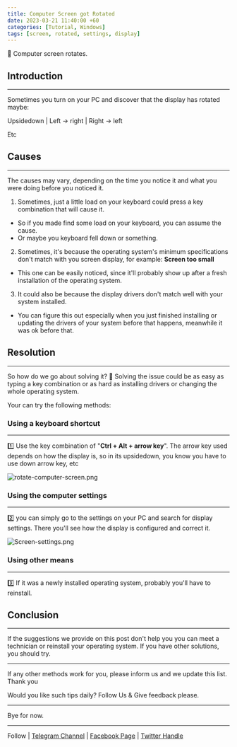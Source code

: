 ```yaml
---
title: Computer Screen got Rotated
date: 2023-03-21 11:40:00 +60
categories: [Tutorial, Windows]
tags: [screen, rotated, settings, display]
---
```


🔆 Computer screen rotates.
## Introduction
---

Sometimes you turn on your PC and discover that the display has rotated maybe:

Upsidedown  |   Left -> right |   Right -> left

Etc

## Causes
---
The causes may vary, depending on the time you notice it and what you were doing before you noticed it.
1. Sometimes, just a little load on your keyboard could press a key combination that will cause it. 
- So if you made find some load on your keyboard, you can assume the cause.
- Or maybe you keyboard fell down or something.

2. Sometimes, it's because the operating system's minimum specifications don't match with you screen display, for example: **Screen too small**
- This one can be easily noticed, since it'll probably show up after a fresh installation of the operating system.

3. It could also be because the display drivers don't match well with your system installed.
- You can figure this out especially when you just finished installing or updating the drivers of your system before that happens, meanwhile it was ok before that.

## Resolution
---
So how do we go about solving it?
🔆 Solving the issue could be as easy as typing a key combination or as hard as installing drivers or changing the whole operating system.

Your can try the following methods:

### Using a keyboard shortcut
---
1️⃣ Use the key combination of "**Ctrl + Alt + arrow key**". The arrow key used depends on how the display is, so in its upsidedown, you know you have to use down arrow key, etc

![rotate-computer-screen.png](https://i.postimg.cc/G3881yv9/rotate-computer-screen.png)

### Using the computer settings
---
2️⃣ you can simply go to the settings on your PC and search for display settings. There you'll see how the display is configured and correct it.

![Screen-settings.png](https://i.postimg.cc/LXX2f9dF/Screen-settings.png)

### Using other means
---
3️⃣ If it was a newly installed operating system, probably you'll have to reinstall.

## Conclusion
---
If the suggestions we provide on this post don't help you you can meet a technician or reinstall your operating system.
If you have other solutions, you should try.

---
If any other methods work for you, please inform us and we update this list. 
Thank you

Would you like such tips daily?
Follow Us & Give feedback please.

---
 
Bye for now.

---

Follow | [Telegram Channel](https://t.me/pcdrills/) | [Facebook Page](https://facebook.com/pcdrillsofficial/) | [Twitter Handle](https://twitter.com/pc_drills)

